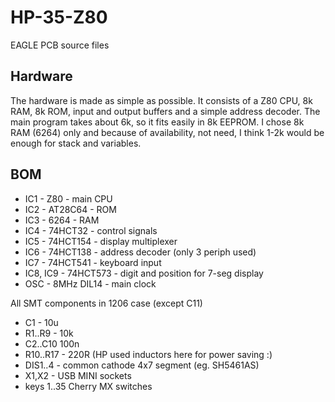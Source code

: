 # HP-35-Z80
EAGLE PCB source files

## Hardware
The hardware is made as simple as possible. It consists of a Z80 CPU, 8k RAM, 8k ROM, input and output buffers and a simple address decoder. The main program takes about 6k, so it fits easily in 8k EEPROM. I chose 8k RAM (6264) only and because of availability, not need, I think 1-2k would be enough for stack and variables.

## BOM
* IC1 - Z80 - main CPU
* IC2 - AT28C64 - ROM
* IC3 - 6264 - RAM
* IC4 - 74HCT32 - control signals
* IC5 - 74HCT154 - display multiplexer
* IC6 - 74HCT138 - address decoder (only 3 periph used)
* IC7 - 74HCT541 - keyboard input
* IC8, IC9 - 74HCT573 - digit and position for 7-seg display
* OSC - 8MHz DIL14 - main clock

All SMT components in 1206 case (except C11)
* C1 - 10u 
* R1..R9 - 10k 
* C2..C10 100n
* R10..R17 - 220R (HP used inductors here for power saving :)
* DIS1..4 - common cathode 4x7 segment (eg. SH5461AS)
* X1,X2 - USB MINI sockets
* keys 1..35 Cherry MX switches

